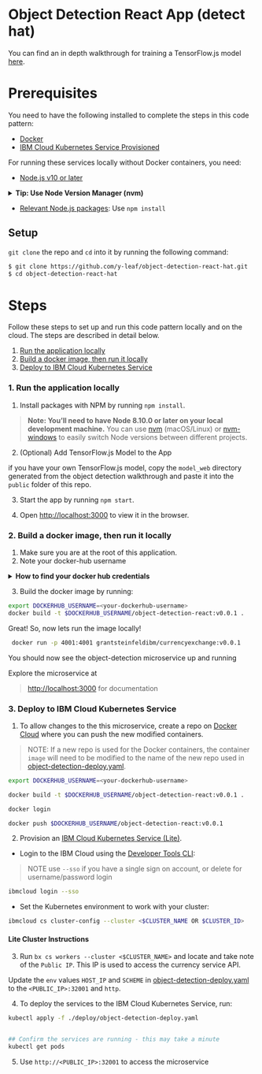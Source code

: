 # Object Detection React App (detect hat)

You can find an in depth walkthrough for training a TensorFlow.js model [here](https://github.com/cloud-annotations/training/).


# Prerequisites
You need to have the following installed to complete the steps in this code pattern:

* [Docker](https://www.docker.com/products/docker-desktop)
* [IBM Cloud Kubernetes Service Provisioned](https://www.ibm.com/cloud/container-service)

For running these services locally without Docker containers, you need:

* [Node.js v10 or later](https://nodejs.org/en/download/)
<details><summary><strong>Tip: Use Node Version Manager (nvm)</strong></summary>

> nvm is a simple bash script to manage multiple active Node.js versions.

> recommend: using `Node Version Manager (NVM)` to control the version of Node.js that you use.

> Why? The system or operating system installed Node.js version is fixed. You may need different versions of Node for other projects.  

> NVM allows you to choose and switch to the version of Node.js that suits your needs.

> Install via command line:

```sh
curl -o- https://raw.githubusercontent.com/nvm-sh/nvm/v0.35.2/install.sh | bash
```

[Learn more about NVM](https://github.com/nvm-sh/nvm) and find the latest installation instructions.

</details>

* [Relevant Node.js packages](package.json): Use `npm install`



## Setup
`git clone` the repo and `cd` into it by running the following command:

```bash
$ git clone https://github.com/y-leaf/object-detection-react-hat.git
$ cd object-detection-react-hat
```

# Steps 

Follow these steps to set up and run this code pattern locally and on the cloud. The steps are described in detail below.

1. [Run the application locally](#1-run-the-application-locally)
2. [Build a docker image, then run it locally](#2-Build-a-docker-image-then-run-it-locally)
3. [Deploy to IBM Cloud Kubernetes Service](#3-deploy-to-ibm-cloud-kubernetes-service)


### 1. Run the application locally

1. Install packages with NPM by running `npm install`.

> **Note: You’ll need to have Node 8.10.0 or later on your local development machine.** You can use [nvm](https://github.com/creationix/nvm#installation) (macOS/Linux) or [nvm-windows](https://github.com/coreybutler/nvm-windows#node-version-manager-nvm-for-windows) to easily switch Node versions between different projects.

2. (Optional) Add TensorFlow.js Model to the App

if you have your own TensorFlow.js model, copy the `model_web` directory generated from the object detection walkthrough and paste it into the `public` folder of this repo.

3. Start the app by running `npm start`.

4. Open [http://localhost:3000](http://localhost:3000) to view it in the browser.


### 2. Build a docker image, then run it locally

1. Make sure you are at the root of this application.
2. Note your docker-hub username
<details><summary><strong>How to find your docker hub credentials</strong></summary>

> To download Docker desktop you must create a Docker hub account.

> To find the username, you can click on at your Docker desktop icon (mac) toolbar 

</details>

3. Build the docker image by running:

```bash
export DOCKERHUB_USERNAME=<your-dockerhub-username>
docker build -t $DOCKERHUB_USERNAME/object-detection-react:v0.0.1 .
```


Great!  So, now lets run the image locally!

```bash
 docker run -p 4001:4001 grantsteinfeldibm/currencyexchange:v0.0.1
```


You should now see the object-detection microservice up and running

Explore the microservice at
>  [http://localhost:3000](http://localhost:3000) for documentation


### 3. Deploy to IBM Cloud Kubernetes Service

1. To allow changes to the this microservice, create a repo on [Docker Cloud](https://cloud.docker.com/) where you can push the new modified containers. 

> NOTE: If a new repo is used for the Docker containers, the container `image` will need to be modified to the name of the new repo used in [object-detection-deploy.yaml](object-detection-deploy.yaml).

```bash
export DOCKERHUB_USERNAME=<your-dockerhub-username>

docker build -t $DOCKERHUB_USERNAME/object-detection-react:v0.0.1 .

docker login

docker push $DOCKERHUB_USERNAME/object-detection-react:v0.0.1

```

2. Provision an [IBM Cloud Kubernetes Service (Lite)](https://cloud.ibm.com/kubernetes/catalog/cluster).

* Login to the IBM Cloud using the [Developer Tools CLI](https://www.ibm.com/cloud/cli):
> NOTE use `--sso` if you have a single sign on account, or delete for username/password login

```bash
ibmcloud login --sso
```

* Set the Kubernetes environment to work with your cluster:

```bash
ibmcloud cs cluster-config --cluster <$CLUSTER_NAME OR $CLUSTER_ID>
```


#### Lite Cluster Instructions

3. Run `bx cs workers --cluster <$CLUSTER_NAME>` and locate and take note of the `Public IP`. This IP is used to access the currency service API. 

Update the `env` values `HOST_IP` and `SCHEME` in [object-detection-deploy.yaml](object-detection-deploy.yaml) 
to the `<PUBLIC_IP>:32001` and `http`.

4. To deploy the services to the IBM Cloud Kubernetes Service, run:

```bash
kubectl apply -f ./deploy/object-detection-deploy.yaml


## Confirm the services are running - this may take a minute
kubectl get pods
```

5. Use `http://<PUBLIC_IP>:32001` to access the microservice